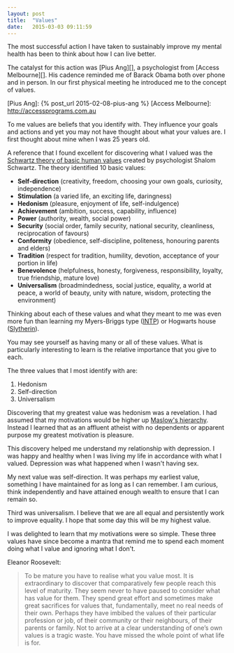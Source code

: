 ```yaml
---
layout: post
title:  "Values"
date:   2015-03-03 09:11:59
---
```


The most successful action I have taken to sustainably improve my mental health has been to think about how I can live better.

The catalyst for this action was [Pius Ang][], a psychologist from [Access Melbourne][].
His cadence reminded me of Barack Obama both over phone and in person.
In our first physical meeting he introduced me to the concept of values.

[Pius Ang]: {% post_url 2015-02-08-pius-ang %}
[Access Melbourne]: http://accessprograms.com.au

To me values are beliefs that you identify with.
They influence your goals and actions and yet you may not have thought about what your values are.
I first thought about mine when I was 25 years old.

A reference that I found excellent for discovering what I valued was the [Schwartz theory of basic human values][] created by psychologist Shalom Schwartz.
The theory identified 10 basic values:

[Schwartz theory of basic human values]: http://scholarworks.gvsu.edu/cgi/viewcontent.cgi?article=1116&context=orpc

- **Self-direction** (creativity, freedom, choosing your own goals, curiosity, independence)
- **Stimulation** (a varied life, an exciting life, daringness)
- **Hedonism** (pleasure, enjoyment of life, self-indulgence)
- **Achievement** (ambition, success, capability, influence)
- **Power** (authority, wealth, social power)
- **Security** (social order, family security, national security, cleanliness, reciprocation of favours)
- **Conformity** (obedience, self-discipline, politeness, honouring parents and elders)
- **Tradition** (respect for tradition, humility, devotion, acceptance of your portion in life)
- **Benevolence** (helpfulness, honesty, forgiveness, responsibility, loyalty, true friendship, mature love)
- **Universalism** (broadmindedness, social justice, equality, a world at peace, a world of beauty, unity with nature, wisdom, protecting the environment)

Thinking about each of these values and what they meant to me was even more fun than learning my Myers-Briggs type ([INTP][]) or Hogwarts house ([Slytherin][]).

[INTP]: http://16personalities.com/intp-personality
[Slytherin]: http://harrypotter.wikia.com/wiki/Slytherin

You may see yourself as having many or all of these values.
What is particularly interesting to learn is the relative importance that you give to each.

The three values that I most identify with are:

1. Hedonism
2. Self-direction
3. Universalism

Discovering that my greatest value was hedonism was a revelation.
I had assumed that my motivations would be higher up [Maslow's hierarchy][].
Instead I learned that as an affluent atheist with no dependents or apparent purpose my greatest motivation is pleasure.

[Maslow's hierarchy]: http://psychclassics.yorku.ca/Maslow/motivation.htm

This discovery helped me understand my relationship with depression.
I was happy and healthy when I was living my life in accordance with what I valued.
Depression was what happened when I wasn't having sex.

My next value was self-direction.
It was perhaps my earliest value, something I have maintained for as long as I can remember.
I am curious, think independently and have attained enough wealth to ensure that I can remain so.

Third was universalism.
I believe that we are all equal and persistently work to improve equality.
I hope that some day this will be my highest value.

I was delighted to learn that my motivations were so simple.
These three values have since become a mantra that remind me to spend each moment doing what I value and ignoring what I don't.

Eleanor Roosevelt:

> To be mature you have to realise what you value most.
> It is extraordinary to discover that comparatively few people reach this level of maturity.
> They seem never to have paused to consider what has value for them.
They spend great effort and sometimes make great sacrifices for values that, fundamentally, meet no real needs of their own.
> Perhaps they have imbibed the values of their particular profession or job, of their community or their neighbours, of their parents or family.
> Not to arrive at a clear understanding of one’s own values is a tragic waste.
> You have missed the whole point of what life is for.
